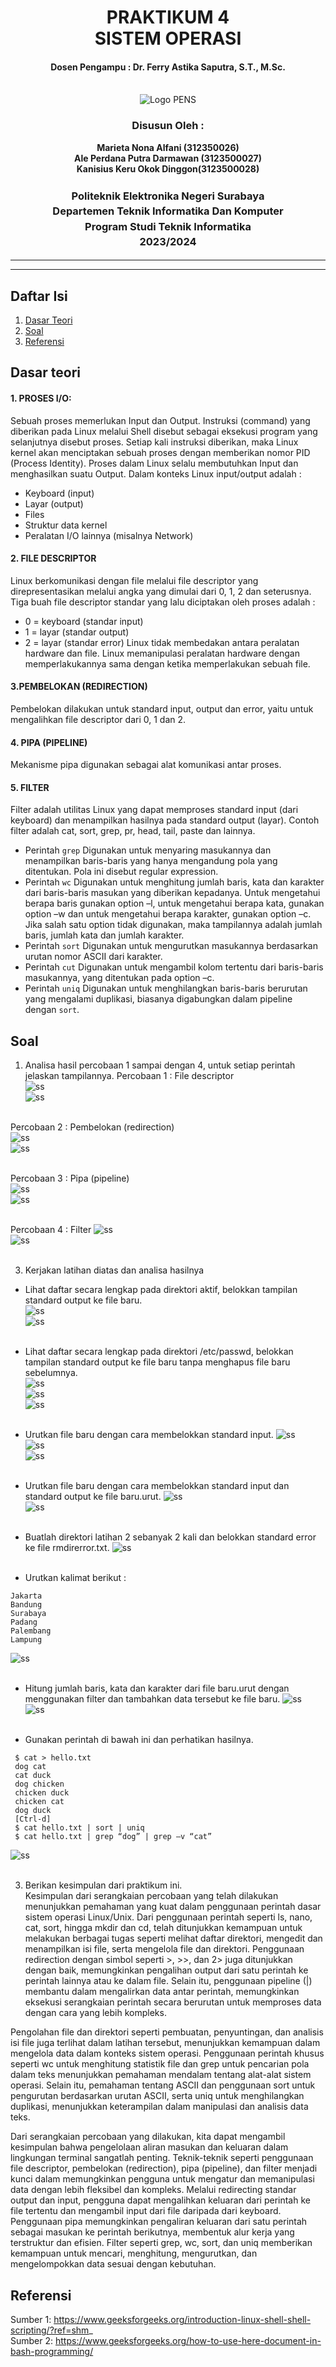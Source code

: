 <div align="center">
  <h1 style="text-align: center;font-weight: bold">PRAKTIKUM 4<br>SISTEM OPERASI</h1>
  <h4 style="text-align: center;">Dosen Pengampu : Dr. Ferry Astika Saputra, S.T., M.Sc.</h4>
</div>
<br />
<div align="center">
  <img src="https://upload.wikimedia.org/wikipedia/id/4/44/Logo_PENS.png" alt="Logo PENS">
  <h3 style="text-align: center;">Disusun Oleh : </h3>
  <p style="text-align: center;">
    <strong>Marieta Nona Alfani (312350026) </strong><br>
    <strong>Ale Perdana Putra Darmawan (3123500027) </strong><br>
    <strong>Kanisius Keru Okok Dinggon(3123500028)</strong>
  </p>
<h3 style="text-align: center;line-height: 1.5">Politeknik Elektronika Negeri Surabaya<br>Departemen Teknik Informatika Dan Komputer<br>Program Studi Teknik Informatika<br>2023/2024</h3>
  <hr><hr>
</div>

## Daftar Isi
1. [Dasar Teori](#Dasar-teori)
2. [Soal](#soal)
3. [Referensi](#Referensi)

## Dasar teori
#### 1. PROSES I/O:</br>
Sebuah proses memerlukan Input dan Output. Instruksi (command) yang diberikan pada Linux melalui Shell disebut sebagai eksekusi program yang selanjutnya disebut proses. Setiap kali instruksi diberikan, maka Linux kernel akan menciptakan sebuah proses dengan memberikan nomor PID (Process Identity). Proses dalam Linux selalu membutuhkan Input dan menghasilkan suatu Output.
Dalam konteks Linux input/output adalah :
- Keyboard (input)
- Layar (output)
- Files
- Struktur data kernel
- Peralatan I/O lainnya (misalnya Network)

#### 2. FILE DESCRIPTOR
Linux berkomunikasi dengan file melalui file descriptor yang direpresentasikan melalui angka yang dimulai dari 0, 1, 2 dan seterusnya. Tiga buah file descriptor standar yang lalu diciptakan oleh proses adalah :
- 0 = keyboard (standar input)
- 1 = layar (standar output)
- 2 = layar (standar error)
Linux tidak membedakan antara peralatan hardware dan file. Linux memanipulasi peralatan hardware dengan memperlakukannya sama dengan ketika memperlakukan sebuah file.

#### 3.PEMBELOKAN (REDIRECTION)
Pembelokan dilakukan untuk standard input, output dan error, yaitu untuk mengalihkan file descriptor dari 0, 1 dan 2.

#### 4. PIPA (PIPELINE)
Mekanisme pipa digunakan sebagai alat komunikasi antar proses.

#### 5. FILTER
Filter adalah utilitas Linux yang dapat memproses standard input (dari keyboard) dan menampilkan hasilnya pada standard output (layar). Contoh filter adalah cat, sort, grep, pr, head, tail, paste dan lainnya. 
- Perintah ```grep``` Digunakan untuk menyaring masukannya dan menampilkan baris-baris yang hanya mengandung pola yang ditentukan. Pola ini disebut regular expression.
- Perintah ```wc``` Digunakan untuk menghitung jumlah baris, kata dan karakter dari baris-baris masukan yang diberikan kepadanya. Untuk mengetahui berapa baris gunakan option –l, untuk mengetahui berapa kata, gunakan option –w dan untuk mengetahui berapa karakter, gunakan option –c. Jika salah satu option tidak digunakan, maka tampilannya adalah jumlah baris, jumlah kata dan jumlah karakter.
- Perintah ```sort``` Digunakan untuk mengurutkan masukannya berdasarkan urutan nomor ASCII dari karakter.
- Perintah ```cut``` Digunakan untuk mengambil kolom tertentu dari baris-baris masukannya, yang ditentukan pada option –c.
- Perintah ```uniq``` Digunakan untuk menghilangkan baris-baris berurutan yang mengalami duplikasi, biasanya digabungkan dalam pipeline dengan ```sort```.

## Soal
1. Analisa hasil percobaan 1 sampai dengan 4, untuk setiap perintah jelaskan tampilannya.
Percobaan 1 : File descriptor</br>
![ss](assets/percobaan/p1/1.png)</br>
![ss](assets/percobaan/p1/2.png)</br></br>

Percobaan 2 : Pembelokan (redirection)</br>
![ss](assets/percobaan/p2/1.png)</br>
![ss](assets/percobaan/p2/2.png)</br></br>

Percobaan 3 : Pipa (pipeline)</br>
![ss](assets/percobaan/p3/1.png)</br>
![ss](assets/percobaan/p3/2.png)</br></br>

Percobaan 4 : Filter
![ss](assets/percobaan/p4/1.png)</br>
![ss](assets/percobaan/p4/2.png)</br></br>

3. Kerjakan latihan diatas dan analisa hasilnya
- Lihat daftar secara lengkap pada direktori aktif, belokkan tampilan standard output ke file baru.</br>
![ss](assets/latihan/soal1/1.png)</br>
![ss](assets/latihan/soal1/2.png)</br></br>

- Lihat daftar secara lengkap pada direktori /etc/passwd, belokkan tampilan standard output ke file baru tanpa menghapus file baru sebelumnya.</br>
![ss](assets/latihan/soal2/1.png)</br>
![ss](assets/latihan/soal2/2.png)</br>
![ss](assets/latihan/soal2/3.png)</br></br>

- Urutkan file baru dengan cara membelokkan standard input.
![ss](assets/latihan/soal3/1.png)</br>
![ss](assets/latihan/soal3/1.png)</br>
![ss](assets/latihan/soal3/1.png)</br></br>

- Urutkan file baru dengan cara membelokkan standard input dan standard output ke file baru.urut.
![ss](assets/latihan/soal4/1.png)</br>
![ss](assets/latihan/soal4/2.png)</br></br>

- Buatlah direktori latihan 2 sebanyak 2 kali dan belokkan standard error ke file rmdirerror.txt.
![ss](assets/latihan/soal5/1.png)</br></br>

- Urutkan kalimat berikut :
```
Jakarta
Bandung
Surabaya
Padang
Palembang
Lampung
```
![ss](assets/latihan/soal6/1.png)</br></br>

- Hitung jumlah baris, kata dan karakter dari file baru.urut dengan menggunakan filter dan tambahkan data tersebut ke file baru.
![ss](assets/latihan/soal7/1.png)</br>
![ss](assets/latihan/soal7/2.png)</br></br>

- Gunakan perintah di bawah ini dan perhatikan hasilnya.
```
 $ cat > hello.txt
 dog cat
 cat duck
 dog chicken
 chicken duck
 chicken cat
 dog duck
 [Ctrl-d]
 $ cat hello.txt | sort | uniq
 $ cat hello.txt | grep “dog” | grep –v “cat”
```
![ss](assets/latihan/soal8/1.png)</br></br>

3. Berikan kesimpulan dari praktikum ini.</br>
Kesimpulan dari serangkaian percobaan yang telah dilakukan menunjukkan pemahaman yang kuat dalam penggunaan perintah dasar sistem operasi Linux/Unix. Dari penggunaan perintah seperti ls, nano, cat, sort, hingga mkdir dan cd, telah ditunjukkan kemampuan untuk melakukan berbagai tugas seperti melihat daftar direktori, mengedit dan menampilkan isi file, serta mengelola file dan direktori. Penggunaan redirection dengan simbol seperti >, >>, dan 2> juga ditunjukkan dengan baik, memungkinkan pengalihan output dari satu perintah ke perintah lainnya atau ke dalam file. Selain itu, penggunaan pipeline (|) membantu dalam mengalirkan data antar perintah, memungkinkan eksekusi serangkaian perintah secara berurutan untuk memproses data dengan cara yang lebih kompleks.

Pengolahan file dan direktori seperti pembuatan, penyuntingan, dan analisis isi file juga terlihat dalam latihan tersebut, menunjukkan kemampuan dalam mengelola data dalam konteks sistem operasi. Penggunaan perintah khusus seperti wc untuk menghitung statistik file dan grep untuk pencarian pola dalam teks menunjukkan pemahaman mendalam tentang alat-alat sistem operasi. Selain itu, pemahaman tentang ASCII dan penggunaan sort untuk pengurutan berdasarkan urutan ASCII, serta uniq untuk menghilangkan duplikasi, menunjukkan keterampilan dalam manipulasi dan analisis data teks.

Dari serangkaian percobaan yang dilakukan, kita dapat mengambil kesimpulan bahwa pengelolaan aliran masukan dan keluaran dalam lingkungan terminal sangatlah penting. Teknik-teknik seperti penggunaan file descriptor, pembelokan (redirection), pipa (pipeline), dan filter menjadi kunci dalam memungkinkan pengguna untuk mengatur dan memanipulasi data dengan lebih fleksibel dan kompleks. Melalui redirecting standar output dan input, pengguna dapat mengalihkan keluaran dari perintah ke file tertentu dan mengambil input dari file daripada dari keyboard. Penggunaan pipa memungkinkan pengaliran keluaran dari satu perintah sebagai masukan ke perintah berikutnya, membentuk alur kerja yang terstruktur dan efisien. Filter seperti grep, wc, sort, dan uniq memberikan kemampuan untuk mencari, menghitung, mengurutkan, dan mengelompokkan data sesuai dengan kebutuhan.

## Referensi
Sumber 1: https://www.geeksforgeeks.org/introduction-linux-shell-shell-scripting/?ref=shm_ </br>
Sumber 2: https://www.geeksforgeeks.org/how-to-use-here-document-in-bash-programming/
